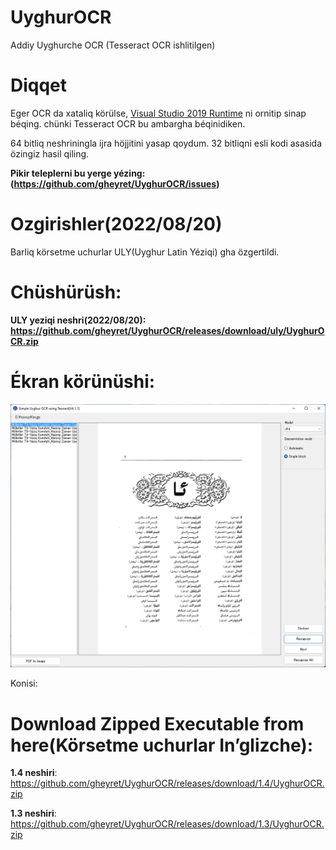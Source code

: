 # UyghurOCR
Addiy Uyghurche OCR (Tesseract OCR ishlitilgen)

# Diqqet
Eger OCR da xataliq körülse, [ Visual Studio 2019 Runtime](https://support.microsoft.com/en-us/topic/the-latest-supported-visual-c-downloads-2647da03-1eea-4433-9aff-95f26a218cc0) ni ornitip sinap béqing. chünki Tesseract OCR bu ambargha béqinidiken.

64 bitliq neshriningla ijra höjjitini yasap qoydum. 32 bitliqni esli kodi asasida özingiz hasil qiling.

**Pikir teleplerni bu yerge yézing: (https://github.com/gheyret/UyghurOCR/issues)**

# Ozgirishler(2022/08/20)
Barliq körsetme uchurlar ULY(Uyghur Latin Yéziqi) gha özgertildi.

# Chüshürüsh:
**ULY yeziqi neshri(2022/08/20): https://github.com/gheyret/UyghurOCR/releases/download/uly/UyghurOCR.zip**

# Ékran körünüshi:
<p>
  <img src="./uocr.png"/>
</p>

Konisi:
# Download Zipped Executable from here(Körsetme uchurlar In’glizche):
**1.4 neshiri**: https://github.com/gheyret/UyghurOCR/releases/download/1.4/UyghurOCR.zip

**1.3 neshiri**: https://github.com/gheyret/UyghurOCR/releases/download/1.3/UyghurOCR.zip
